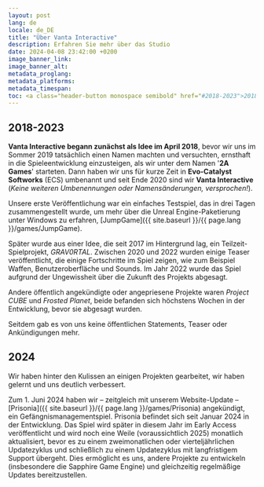 ```yaml
---
layout: post
lang: de
locale: de_DE
title: "Über Vanta Interactive"
description: Erfahren Sie mehr über das Studio
date: 2024-04-08 23:42:00 +0200
image_banner_link:
image_banner_alt:
metadata_proglang:
metadata_platforms:
metadata_timespan:
toc: <a class="header-button monospace semibold" href="#2018-2023">2018-2023</a><br><a class="header-button monospace semibold" href="#2024">2024</a>
---
```


## 2018-2023
**Vanta Interactive begann zunächst als Idee im April 2018**, bevor wir uns im Sommer 2019 tatsächlich einen Namen machten und versuchten, ernsthaft in die Spieleentwicklung einzusteigen, als wir unter dem Namen '**2A Games**' starteten. Dann haben wir uns für kurze Zeit in **Evo-Catalyst Softworks** (ECS) umbenannt und seit Ende 2020 sind wir **Vanta Interactive** (*Keine weiteren Umbenennungen oder Namensänderungen, versprochen!*).

Unsere erste Veröffentlichung war ein einfaches Testspiel, das in drei Tagen zusammengestellt wurde, um mehr über die Unreal Engine-Paketierung unter Windows zu erfahren, [JumpGame]({{ site.baseurl }}/{{ page.lang }}/games/JumpGame).

Später wurde aus einer Idee, die seit 2017 im Hintergrund lag, ein Teilzeit-Spielprojekt, *GRAV0RTAL*. Zwischen 2020 und 2022 wurden einige Teaser veröffentlicht, die einige Fortschritte im Spiel zeigen, wie zum Beispiel Waffen, Benutzeroberfläche und Sounds. Im Jahr 2022 wurde das Spiel aufgrund der Ungewissheit über die Zukunft des Projekts abgesagt.

Andere öffentlich angekündigte oder angepriesene Projekte waren *Project CUBE* und *Frosted Planet*, beide befanden sich höchstens Wochen in der Entwicklung, bevor sie abgesagt wurden.

Seitdem gab es von uns keine öffentlichen Statements, Teaser oder Ankündigungen mehr.

## 2024
Wir haben hinter den Kulissen an einigen Projekten gearbeitet, wir haben gelernt und uns deutlich verbessert.

Zum 1. Juni 2024 haben wir – zeitgleich mit unserem Website-Update – [Prisonia]({{ site.baseurl }}/{{ page.lang }}/games/Prisonia) angekündigt, ein Gefängnismanagementspiel. Prisonia befindet sich seit Januar 2024 in der Entwicklung. Das Spiel wird später in diesem Jahr im Early Access veröffentlicht und wird noch eine Weile (voraussichtlich 2025) monatlich aktualisiert, bevor es zu einem zweimonatlichen oder vierteljährlichen Updatezyklus und schließlich zu einem Updatezyklus mit langfristigem Support übergeht. Dies ermöglicht es uns, andere Projekte zu entwickeln (insbesondere die Sapphire Game Engine) und gleichzeitig regelmäßige Updates bereitzustellen.
